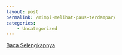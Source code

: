 ```yaml
---
layout: post
permalink: /mimpi-melihat-paus-terdampar/
categories:
    - Uncategorized
---
```


[Baca Selengkapnya](/03)